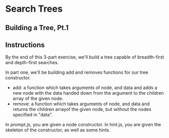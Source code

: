 # Search Trees

## Building a Tree, Pt.1

## Instructions

By the end of this 3-part exercise, we'll build a tree capable of breadth-first and depth-first searches.

In part one, we'll be building add and removes functions for our tree constructor. 

- add: a function which takes arguments of node, and data and adds a new node with the data handed down from the argument to the children array of the given node.
- remove: a function which takes arguments of node, and data and returns the children arrayof the given node, but without the nodes specified in "data".

In prompt.js, you are given a node constructor. In hint.js, you are given the skeleton of the constructor, as well as some hints.